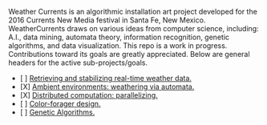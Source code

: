 Weather Currents is an algorithmic installation art project developed
for the 2016 Currents New Media festival in Santa Fe, New Mexico.
WeatherCurrents draws on various ideas from computer science,
including: A.I., data mining, automata theory, information recognition,
genetic algorithms, and data visualization. This repo is a work
in progress. Contributions toward its goals are greatly appreciated.
Below are general headers for the active sub-projects/goals.

<ul>
<li> [ ] <a href="/weather">Retrieving and stabilizing real-time weather data.</a></li>

<li> [X] <a href="/ambient_environment">Ambient environments: weathering via automata.</a></li>

<li> [X] <a href="/distributed_processes">Distributed computation: parallelizing.</a></li>

<li> [ ] <a href="/color_foragers">Color-forager design.</a></li>

<li> [ ] <a href="/genetic_algorithms">Genetic Algorithms.</a></li>
</ul>
